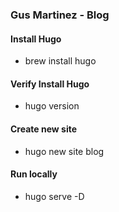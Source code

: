 ### Gus Martinez - Blog

#### Install Hugo
- brew install hugo

#### Verify Install Hugo
- hugo version 

#### Create new site
- hugo new site blog

#### Run locally
- hugo serve -D